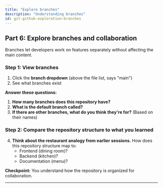 ```yaml
---
title: "Explore branches"
description: "Understanding branches"
id: git-github-exploration-branches
---
```


## Part 6: Explore branches and collaboration

Branches let developers work on features separately without affecting the main content.

### Step 1: View branches

1. Click the **branch dropdown** (above the file list, says "main")
2. See what branches exist

**Answer these questions:**

1. **How many branches does this repository have?**
2. **What is the default branch called?**
3. **If there are other branches, what do you think they're for?** (Based on their names)

### Step 2: Compare the repository structure to what you learned

4. **Think about the restaurant analogy from earlier sessions.** How does this repository structure map to:
    - Frontend (dining room)?
    - Backend (kitchen)?
    - Documentation (menu)?

**Checkpoint:** You understand how the repository is organized for collaboration.

---